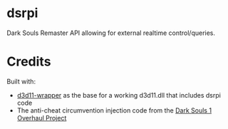 # dsrpi
Dark Souls Remaster API allowing for external realtime control/queries.

# Credits

Built with:
* [d3d11-wrapper](https://github.com/SeanPesce/d3d11-wrapper) as the base for a working d3d11.dll that includes dsrpi code
* The anti-cheat circumvention injection code from the [Dark Souls 1 Overhaul Project](https://github.com/metal-crow/Dark-Souls-1-Overhaul)
